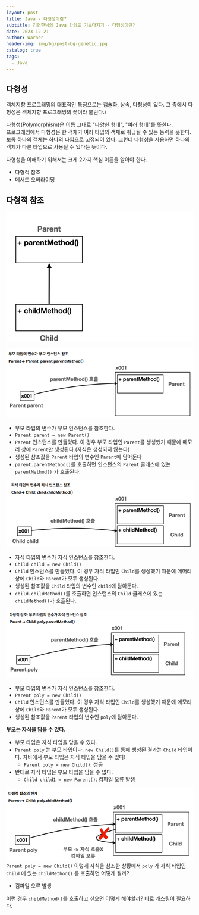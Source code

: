 ```yaml
---
layout: post
title: Java - 다형성이란?
subtitle: 김영한님의 Java 강의로 기초다지기 - 다형성이란?
date: 2023-12-21
author: Warner
header-img: img/bg/post-bg-genetic.jpg
catalog: true
tags:
  - Java
---
```


## 다형성

객체지향 프로그래밍의 대표적인 특징으로는 캡슐화, 상속, 다형성이 있다. 그 중에서 다형성은 객체지향 프로그래밍의 꽃이라 불린다.\

다형성(Polymorphism)은 이름 그대로 "다양한 형태", "여러 형태"를 뜻한다.\
프로그래밍에서 다형성은 한 객체가 여러 타입의 객체로 취급될 수 있는 능력을 뜻한다. 보통 하나의 객체는 하나의 타입으로 고정되어 있다. 그런데 다형성을 사용하면 하나의 객체가 다른 타입으로 사용될 수 있다는
뜻이다.

다형성을 이해하기 위해서는 크게 2가지 핵심 이론을 알아야 한다.

- 다형적 참조
- 메서드 오버라이딩

## 다형적 참조

![poly1.png](..%2Fimg%2Fpost%2F2023-12-21%2Fpoly1.png)

![poly2.png](..%2Fimg%2Fpost%2F2023-12-21%2Fpoly2.png)

- 부모 타입의 변수가 부모 인스턴스를 참조한다.
- `Parent parent = new Parent()`
- `Parent` 인스턴스를 만들었다. 이 경우 부모 타입인 `Parent`를 생성했기 때문에 메모리 상에 `Parent`만 생성된다.(자식은 생성되지 않는다)
- 생성된 참조값을 `Parent` 타입의 변수인 `Parent`에 담아둔다
- `parent.parentMethod()`를 호출하면 인스턴스의 `Parent` 클래스에 있는 `parentMethod()` 가 호출된다.

![poly3.png](..%2Fimg%2Fpost%2F2023-12-21%2Fpoly3.png)

- 자식 타입의 변수가 자식 인스턴스를 참조한다.
- `Child child = new Child()`
- `Child` 인스턴스를 만들었다. 이 경우 자식 타입인 `Child`를 생성했기 때문에 메머리 상에 `Child`와 `Parent`가 모두 생성된다.
- 생성된 참조값을 `Child` 타입의 변수인 `child`에 담아둔다.
- `child.childMethod()`를 호출하면 인스턴스의 `Child` 클래스에 있는 `childMethod()`가 호출된다.

![poly4.png](..%2Fimg%2Fpost%2F2023-12-21%2Fpoly4.png)

- 부모 타입의 변수가 자식 인스턴스를 참조한다.
- `Parent poly = new Child()`
- `Child` 인스턴스를 만들었다. 이 경우 자식 타입인 `Child`를 생성했기 때문에 메모리 상에 `Child`와 `Parent`가 모두 생성된다.
- 생성된 참조값을 `Parent` 타입의 변수인 `poly`에 담아둔다.

**부모는 자식을 담을 수 있다.**

- 부모 타입은 자식 타입을 담을 수 있다.
- `Parent poly` 는 부모 타입이다. `new Child()`를 통해 생성된 결과는 `Child` 타입이다. 자바에서 부모 타입은 자식 타입을 담을 수 있다!
    - `Parent poly = new Child()`: 성공
- 반대로 자식 타입은 부모 타입을 담을 수 없다.
    - `Child child1 = new Parent()`: 컴파일 오류 발생

![poly5.png](..%2Fimg%2Fpost%2F2023-12-21%2Fpoly5.png)
`Parent poly = new Child()` 이렇게 자식을 참조한 상황에서 `poly` 가 자식 타입인 `Child` 에 있는 `childMethod()` 를 호출하면 어떻게 될까?

- 컴파일 오류 발생

이런 경우 `childMethod()`를 호출하고 싶으면 어떻게 해야할까? 바로 캐스팅이 필요하다.

